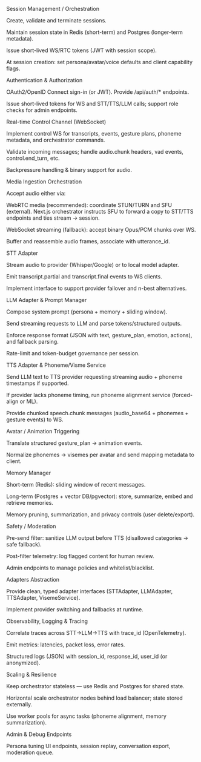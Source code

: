 Session Management / Orchestration



Create, validate and terminate sessions.

Maintain session state in Redis (short-term) and Postgres (longer-term metadata).

Issue short-lived WS/RTC tokens (JWT with session scope).

At session creation: set persona/avatar/voice defaults and client capability flags.

Authentication & Authorization



OAuth2/OpenID Connect sign-in (or JWT). Provide /api/auth/* endpoints.

Issue short-lived tokens for WS and STT/TTS/LLM calls; support role checks for admin endpoints.

Real-time Control Channel (WebSocket)



Implement control WS for transcripts, events, gesture plans, phoneme metadata, and orchestrator commands.

Validate incoming messages; handle audio.chunk headers, vad events, control.end_turn, etc.

Backpressure handling & binary support for audio.

Media Ingestion Orchestration



Accept audio either via:

WebRTC media (recommended): coordinate STUN/TURN and SFU (external). Next.js orchestrator instructs SFU to forward a copy to STT/TTS endpoints and ties stream → session.

WebSocket streaming (fallback): accept binary Opus/PCM chunks over WS.

Buffer and reassemble audio frames, associate with utterance_id.

STT Adapter



Stream audio to provider (Whisper/Google) or to local model adapter.

Emit transcript.partial and transcript.final events to WS clients.

Implement interface to support provider failover and n-best alternatives.

LLM Adapter & Prompt Manager



Compose system prompt (persona + memory + sliding window).

Send streaming requests to LLM and parse tokens/structured outputs.

Enforce response format (JSON with text, gesture_plan, emotion, actions), and fallback parsing.

Rate-limit and token-budget governance per session.

TTS Adapter & Phoneme/Visme Service



Send LLM text to TTS provider requesting streaming audio + phoneme timestamps if supported.

If provider lacks phoneme timing, run phoneme alignment service (forced-align or ML).

Provide chunked speech.chunk messages (audio_base64 + phonemes + gesture events) to WS.

Avatar / Animation Triggering



Translate structured gesture_plan → animation events.

Normalize phonemes → visemes per avatar and send mapping metadata to client.

Memory Manager



Short-term (Redis): sliding window of recent messages.

Long-term (Postgres + vector DB/pgvector): store, summarize, embed and retrieve memories.

Memory pruning, summarization, and privacy controls (user delete/export).

Safety / Moderation



Pre-send filter: sanitize LLM output before TTS (disallowed categories -> safe fallback).

Post-filter telemetry: log flagged content for human review.

Admin endpoints to manage policies and whitelist/blacklist.

Adapters Abstraction



Provide clean, typed adapter interfaces (STTAdapter, LLMAdapter, TTSAdapter, VisemeService).

Implement provider switching and fallbacks at runtime.

Observability, Logging & Tracing



Correlate traces across STT→LLM→TTS with trace_id (OpenTelemetry).

Emit metrics: latencies, packet loss, error rates.

Structured logs (JSON) with session_id, response_id, user_id (or anonymized).

Scaling & Resilience



Keep orchestrator stateless — use Redis and Postgres for shared state.

Horizontal scale orchestrator nodes behind load balancer; state stored externally.

Use worker pools for async tasks (phoneme alignment, memory summarization).

Admin & Debug Endpoints



Persona tuning UI endpoints, session replay, conversation export, moderation queue.



